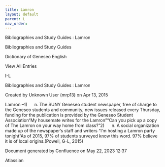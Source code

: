 ```yaml
---
title: Lamron
layout: default
parent: L
nav_order:
---
```


Bibliographies and Study Guides : Lamron

Bibliographies and Study Guides

Dictionary of Geneseo English

View All Entries

I-L

Bibliographies and Study Guides : Lamron

Created by  Unknown User (mrp13) on Apr 13, 2015

Lamron –1)      n. The SUNY Geneseo student newspaper, free of charge to the Geneseo students and community, new issues released every Thursday, funding for the publication is provided by the Geneseo Student Association“My housemate writes for the Lamron”“Can you pick up a copy of The Lamron on your way home from class?”2)      n. A social organization made up of the newspaper’s staff and writers “I’m hosting a Lamron party tonight”As of 2015, 97% of students surveyed know this word. 97% believe it is of local origins.(Powell, G-L, 2015)

Document generated by Confluence on May 22, 2023 12:37

Atlassian
